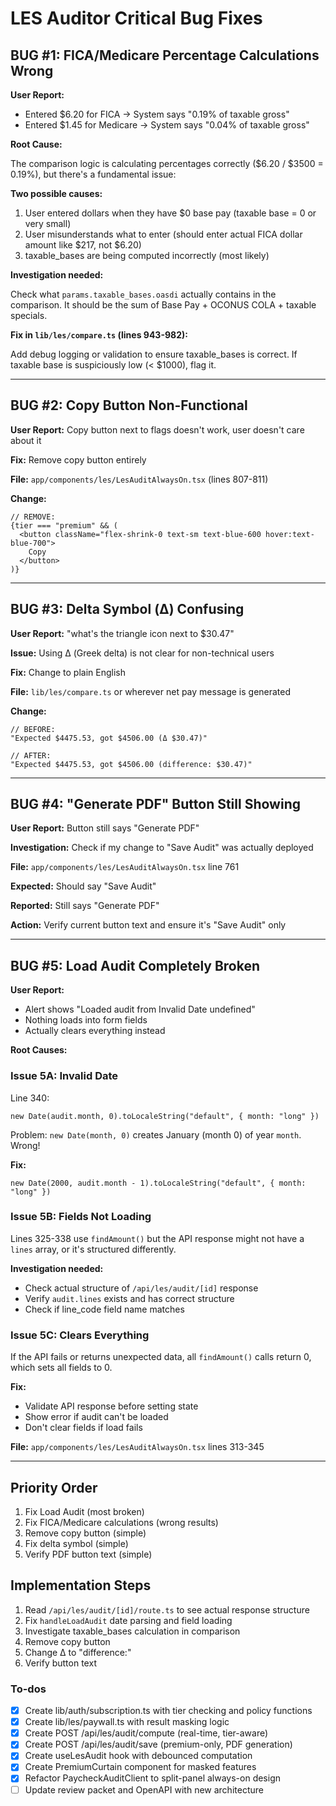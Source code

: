 <!-- 88f3ec67-6b10-45cb-be65-9946951e1ffe 85f149ed-d72a-4fca-bbda-313bddc9f52f -->
# LES Auditor Critical Bug Fixes

## BUG #1: FICA/Medicare Percentage Calculations Wrong

**User Report:**

- Entered $6.20 for FICA → System says "0.19% of taxable gross"
- Entered $1.45 for Medicare → System says "0.04% of taxable gross"

**Root Cause:**

The comparison logic is calculating percentages correctly ($6.20 / $3500 = 0.19%), but there's a fundamental issue:

**Two possible causes:**

1. User entered dollars when they have $0 base pay (taxable base = 0 or very small)
2. User misunderstands what to enter (should enter actual FICA dollar amount like $217, not $6.20)
3. taxable_bases are being computed incorrectly (most likely)

**Investigation needed:**

Check what `params.taxable_bases.oasdi` actually contains in the comparison. It should be the sum of Base Pay + OCONUS COLA + taxable specials.

**Fix in `lib/les/compare.ts` (lines 943-982):**

Add debug logging or validation to ensure taxable_bases is correct. If taxable base is suspiciously low (< $1000), flag it.

---

## BUG #2: Copy Button Non-Functional

**User Report:** Copy button next to flags doesn't work, user doesn't care about it

**Fix:** Remove copy button entirely

**File:** `app/components/les/LesAuditAlwaysOn.tsx` (lines 807-811)

**Change:**

```tsx
// REMOVE:
{tier === "premium" && (
  <button className="flex-shrink-0 text-sm text-blue-600 hover:text-blue-700">
    Copy
  </button>
)}
```

---

## BUG #3: Delta Symbol (Δ) Confusing

**User Report:** "what's the triangle icon next to $30.47"

**Issue:** Using Δ (Greek delta) is not clear for non-technical users

**Fix:** Change to plain English

**File:** `lib/les/compare.ts` or wherever net pay message is generated

**Change:**

```tsx
// BEFORE:
"Expected $4475.53, got $4506.00 (Δ $30.47)"

// AFTER:
"Expected $4475.53, got $4506.00 (difference: $30.47)"
```

---

## BUG #4: "Generate PDF" Button Still Showing

**User Report:** Button still says "Generate PDF"

**Investigation:** Check if my change to "Save Audit" was actually deployed

**File:** `app/components/les/LesAuditAlwaysOn.tsx` line 761

**Expected:** Should say "Save Audit"

**Reported:** Still says "Generate PDF"

**Action:** Verify current button text and ensure it's "Save Audit" only

---

## BUG #5: Load Audit Completely Broken

**User Report:**

- Alert shows "Loaded audit from Invalid Date undefined"
- Nothing loads into form fields
- Actually clears everything instead

**Root Causes:**

### Issue 5A: Invalid Date

Line 340:

```tsx
new Date(audit.month, 0).toLocaleString("default", { month: "long" })
```

Problem: `new Date(month, 0)` creates January (month 0) of year `month`. Wrong!

**Fix:**

```tsx
new Date(2000, audit.month - 1).toLocaleString("default", { month: "long" })
```

### Issue 5B: Fields Not Loading

Lines 325-338 use `findAmount()` but the API response might not have a `lines` array, or it's structured differently.

**Investigation needed:**

- Check actual structure of `/api/les/audit/[id]` response
- Verify `audit.lines` exists and has correct structure
- Check if line_code field name matches

### Issue 5C: Clears Everything

If the API fails or returns unexpected data, all `findAmount()` calls return 0, which sets all fields to 0.

**Fix:**

- Validate API response before setting state
- Show error if audit can't be loaded
- Don't clear fields if load fails

**File:** `app/components/les/LesAuditAlwaysOn.tsx` lines 313-345

---

## Priority Order

1. Fix Load Audit (most broken)
2. Fix FICA/Medicare calculations (wrong results)
3. Remove copy button (simple)
4. Fix delta symbol (simple)
5. Verify PDF button text (simple)

## Implementation Steps

1. Read `/api/les/audit/[id]/route.ts` to see actual response structure
2. Fix `handleLoadAudit` date parsing and field loading
3. Investigate taxable_bases calculation in comparison
4. Remove copy button
5. Change Δ to "difference:"
6. Verify button text

### To-dos

- [x] Create lib/auth/subscription.ts with tier checking and policy functions
- [x] Create lib/les/paywall.ts with result masking logic
- [x] Create POST /api/les/audit/compute (real-time, tier-aware)
- [x] Create POST /api/les/audit/save (premium-only, PDF generation)
- [x] Create useLesAudit hook with debounced computation
- [x] Create PremiumCurtain component for masked features
- [x] Refactor PaycheckAuditClient to split-panel always-on design
- [ ] Update review packet and OpenAPI with new architecture